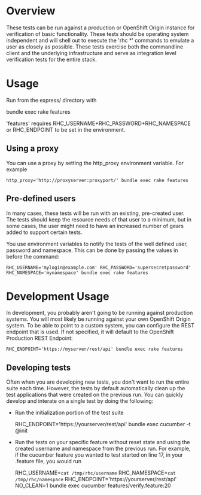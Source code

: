 Overview
==============

These tests can be run against a production or OpenShift Origin instance for
verification of basic functionality.  These tests should be operating system
independent and will shell out to execute the 'rhc *' commands to emulate a
user as closely as possible.  These tests exercise both the commandline
client and the underlying infrastructure and serve as integration level
verification tests for the entire stack.

Usage
=============

Run from the express/ directory with 

   <env variables> bundle exec rake features

'features' requires RHC_USERNAME+RHC_PASSWORD+RHC_NAMESPACE or
RHC_ENDPOINT to be set in the environment.

Using a proxy
--------------

You can use a proxy by setting the http_proxy environment variable.  For example

    http_proxy='http://proxyserver:proxyport/' bundle exec rake features

Pre-defined users
-----------------

In many cases, these tests will be run with an existing, pre-created user.  The
tests should keep the resource needs of that user to a minimum, but in some
cases, the user might need to have an increased number of gears added to
support certain tests.

You use environment variables to notify the tests of the well defined user,
password and namespace.  This can be done by passing the values in before the
command:

    RHC_USERNAME='mylogin@example.com' RHC_PASSWORD='supersecretpassword' RHC_NAMESPACE='mynamespace' bundle exec rake features

Development Usage
=================

In development, you probably aren't going to be running against production systems.
You will most likely be running against your own OpenShift Origin system.  To be
able to point to a custom system, you can configure the REST endpoint that is used.
If not specified, it will default to the OpenShift Production REST Endpoint:

    RHC_ENDPOINT='https://myserver/rest/api' bundle exec rake features


Developing tests
----------------

Often when you are developing new tests, you don't want to run the entire suite
each time.  However, the tests by default automatically clean up the test
applications that were created on the previous run.  You can quickly develop
and interate on a single test by doing the following:

* Run the initialization portion of the test suite

    RHC_ENDPOINT='https://yourserver/rest/api' bundle exec cucumber -t @init

* Run the tests on your specific feature without reset state and using the
created username and namespace from the previous run. For example, if the
cucumber feature you wanted to test started on line 17, in your .feature file,
you would run

    RHC_USERNAME=`cat /tmp/rhc/username` RHC_NAMESPACE=`cat /tmp/rhc/namespace` RHC_ENDPOINT='https://yourserver/rest/api' NO_CLEAN=1 bundle exec cucumber features/verify.feature:20
